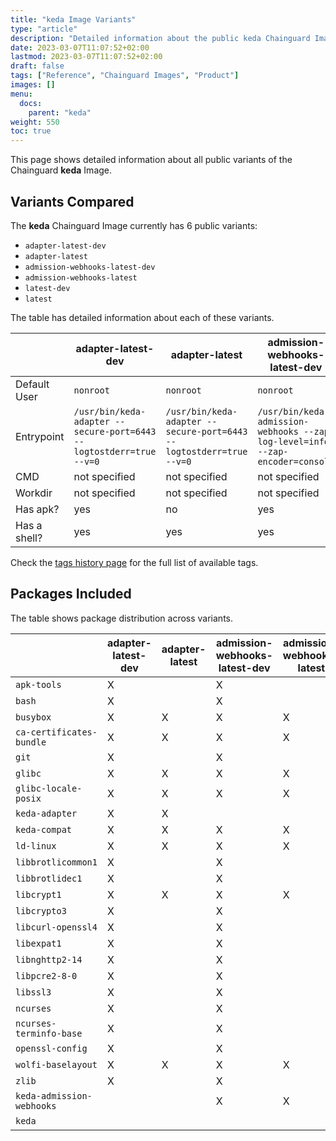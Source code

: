 ```yaml
---
title: "keda Image Variants"
type: "article"
description: "Detailed information about the public keda Chainguard Image variants"
date: 2023-03-07T11:07:52+02:00
lastmod: 2023-03-07T11:07:52+02:00
draft: false
tags: ["Reference", "Chainguard Images", "Product"]
images: []
menu:
  docs:
    parent: "keda"
weight: 550
toc: true
---
```


This page shows detailed information about all public variants of the Chainguard **keda** Image.

## Variants Compared
The **keda** Chainguard Image currently has 6 public variants: 

- `adapter-latest-dev`
- `adapter-latest`
- `admission-webhooks-latest-dev`
- `admission-webhooks-latest`
- `latest-dev`
- `latest`

The table has detailed information about each of these variants.

|              | adapter-latest-dev                                                  | adapter-latest                                                      | admission-webhooks-latest-dev                                                 | admission-webhooks-latest                                                     | latest-dev                                                 | latest                                                     |
|--------------|---------------------------------------------------------------------|---------------------------------------------------------------------|-------------------------------------------------------------------------------|-------------------------------------------------------------------------------|------------------------------------------------------------|------------------------------------------------------------|
| Default User | `nonroot`                                                           | `nonroot`                                                           | `nonroot`                                                                     | `nonroot`                                                                     | `nonroot`                                                  | `nonroot`                                                  |
| Entrypoint   | `/usr/bin/keda-adapter --secure-port=6443 --logtostderr=true --v=0` | `/usr/bin/keda-adapter --secure-port=6443 --logtostderr=true --v=0` | `/usr/bin/keda-admission-webhooks --zap-log-level=info --zap-encoder=console` | `/usr/bin/keda-admission-webhooks --zap-log-level=info --zap-encoder=console` | `/usr/bin/keda --zap-log-level=info --zap-encoder=console` | `/usr/bin/keda --zap-log-level=info --zap-encoder=console` |
| CMD          | not specified                                                       | not specified                                                       | not specified                                                                 | not specified                                                                 | not specified                                              | not specified                                              |
| Workdir      | not specified                                                       | not specified                                                       | not specified                                                                 | not specified                                                                 | not specified                                              | not specified                                              |
| Has apk?     | yes                                                                 | no                                                                  | yes                                                                           | no                                                                            | yes                                                        | no                                                         |
| Has a shell? | yes                                                                 | yes                                                                 | yes                                                                           | yes                                                                           | yes                                                        | yes                                                        |

Check the [tags history page](/chainguard/chainguard-images/reference/keda/tags_history/) for the full list of available tags.

## Packages Included
The table shows package distribution across variants.

|                           | adapter-latest-dev | adapter-latest | admission-webhooks-latest-dev | admission-webhooks-latest | latest-dev | latest |
|---------------------------|--------------------|----------------|-------------------------------|---------------------------|------------|--------|
| `apk-tools`               | X                  |                | X                             |                           | X          |        |
| `bash`                    | X                  |                | X                             |                           | X          |        |
| `busybox`                 | X                  | X              | X                             | X                         | X          | X      |
| `ca-certificates-bundle`  | X                  | X              | X                             | X                         | X          | X      |
| `git`                     | X                  |                | X                             |                           | X          |        |
| `glibc`                   | X                  | X              | X                             | X                         | X          | X      |
| `glibc-locale-posix`      | X                  | X              | X                             | X                         | X          | X      |
| `keda-adapter`            | X                  | X              |                               |                           |            |        |
| `keda-compat`             | X                  | X              | X                             | X                         | X          | X      |
| `ld-linux`                | X                  | X              | X                             | X                         | X          | X      |
| `libbrotlicommon1`        | X                  |                | X                             |                           | X          |        |
| `libbrotlidec1`           | X                  |                | X                             |                           | X          |        |
| `libcrypt1`               | X                  | X              | X                             | X                         | X          | X      |
| `libcrypto3`              | X                  |                | X                             |                           | X          |        |
| `libcurl-openssl4`        | X                  |                | X                             |                           | X          |        |
| `libexpat1`               | X                  |                | X                             |                           | X          |        |
| `libnghttp2-14`           | X                  |                | X                             |                           | X          |        |
| `libpcre2-8-0`            | X                  |                | X                             |                           | X          |        |
| `libssl3`                 | X                  |                | X                             |                           | X          |        |
| `ncurses`                 | X                  |                | X                             |                           | X          |        |
| `ncurses-terminfo-base`   | X                  |                | X                             |                           | X          |        |
| `openssl-config`          | X                  |                | X                             |                           | X          |        |
| `wolfi-baselayout`        | X                  | X              | X                             | X                         | X          | X      |
| `zlib`                    | X                  |                | X                             |                           | X          |        |
| `keda-admission-webhooks` |                    |                | X                             | X                         |            |        |
| `keda`                    |                    |                |                               |                           | X          | X      |
